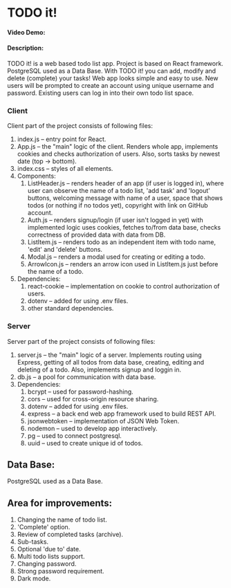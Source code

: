 # TODO it!
#### Video Demo: <url here>
#### Description:
TODO it! is a web based todo list app.
Project is based on React framework. PostgreSQL used as a Data Base.
With TODO it! you can add, modify and delete (complete) your tasks! Web app looks simple and easy to use.
New users will be prompted to create an account using unique username and password. Existing users can log in into their own todo list space.

### Client
Client part of the project consists of following files:
1. index.js – entry point for React.
2. App.js – the "main" logic of the client. Renders whole app, implements cookies and checks authorization of users. Also, sorts tasks by newest date (top -> bottom).
3. index.css – styles of all elements.
4. Components:
    1. ListHeader.js – renders header of an app (if user is logged in), where user can observe the name of a todo list, 'add task' and 'logout' buttons, welcoming message with name of a user, space that shows todos (or nothing if no todos yet), copyright with link on GitHub account.
    2. Auth.js – renders signup/login (if user isn't logged in yet) with implemented logic uses cookies, fetches to/from data base, checks correctness of provided data with data from DB.
    3. ListItem.js – renders todo as an independent item with todo name, 'edit' and 'delete' buttons.
    4. Modal.js – renders a modal used for creating or editing a todo.
    5. ArrowIcon.js – renders an arrow icon used in ListItem.js just before the name of a todo.
5. Dependencies:
    1. react-cookie – implementation on cookie to control authorization of users.
    2. dotenv – added for using .env files.
    3. other standard dependencies.

### Server
Server part of the project consists of following files:
1. server.js – the "main" logic of a server. Implements routing using Express, getting of all todos from data base, creating, editing and deleting of a todo. Also, implements signup and loggin in.
2. db.js – a pool for communication with  data base.
3. Dependencies:
    1. bcrypt – used for password-hashing.
    2. cors – used for cross-origin resource sharing.
    3. dotenv – added for using .env files.
    4. express – a back end web app framework used to build REST API.
    5. jsonwebtoken – implementation of JSON Web Token.
    6. nodemon – used to develop app interactively.
    7. pg – used to connect postgresql.
    8. uuid – used to create unique id of todos.

## Data Base:
PostgreSQL used as a Data Base.

## Area for improvements:
1. Changing the name of todo list.
2. 'Complete' option.
3. Review of completed tasks (archive).
4. Sub-tasks.
5. Optional 'due to' date.
6. Multi todo lists support.
7. Changing password.
8. Strong password requirement.
9. Dark mode.

